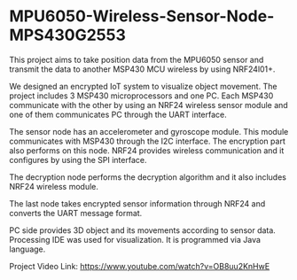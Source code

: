 # MPU6050-Wireless-Sensor-Node-MPS430G2553
This project aims to take position data from the MPU6050 sensor and transmit the data to another MSP430 MCU  wireless by using NRF24l01+.

We designed an encrypted IoT system to visualize object movement. The project includes 3 MSP430 microprocessors and one PC. Each MSP430 communicate with the other by using an NRF24 wireless sensor module and one of them communicates PC through the UART interface. 

The sensor node has an accelerometer and gyroscope module. This module communicates with MSP430 through the I2C interface. The encryption part also performs on this node. NRF24 provides wireless communication and it configures by using the SPI interface.

The decryption node performs the decryption algorithm and it also includes NRF24 wireless module.

The last node takes encrypted sensor information through NRF24 and converts the UART message format.

PC side provides 3D object and its movements according to sensor data. Processing IDE was used for visualization. It is programmed via Java language.

Project Video Link: https://www.youtube.com/watch?v=OB8uu2KnHwE






